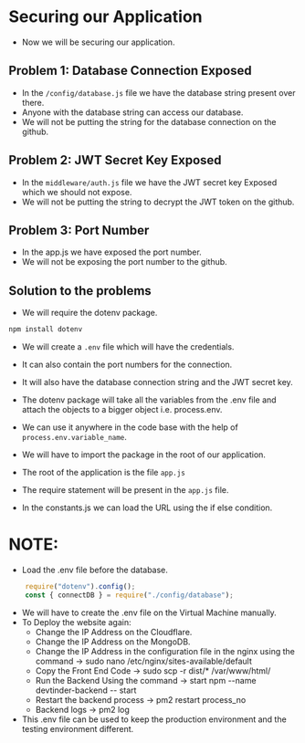 # Securing our Application
- Now we will be securing our application.

## Problem 1: Database Connection Exposed
- In the `/config/database.js` file we have the database string present over there.
- Anyone with the database string can access our database.
- We will not be putting the string for the database connection on the github.

## Problem 2: JWT Secret Key Exposed
- In the `middleware/auth.js` file we have the JWT secret key Exposed which we should not expose. 
- We will not be putting the string to decrypt the JWT token on the github.

## Problem 3: Port Number
- In the app.js we have exposed the port number.
- We will not be exposing the port number to the github.

## Solution to the problems
- We will require the dotenv package.
```cmd
npm install dotenv
```

- We will create a `.env` file which will have the credentials.
- It can also contain the port numbers for the connection.
- It will also have the database connection string and the JWT secret key.

- The dotenv package will take all the variables from the .env file and attach the objects to a bigger object i.e. process.env.
- We can use it anywhere in the code base with the help of `process.env.variable_name`.
- We will have to import the package in the root of our application.
- The root of the application is the file `app.js`
- The require statement will be present in the `app.js` file.

- In the constants.js we can load the URL using the if else condition.

# NOTE:
- Load the .env file before the database.
```js
    require("dotenv").config();
    const { connectDB } = require("./config/database");
```

- We will have to create the .env file on the Virtual Machine manually.
- To Deploy the website again:
  - Change the IP Address on the Cloudflare.
  - Change the IP Address on the MongoDB.
  - Change the IP Address in the configuration file in the nginx using the command -> sudo nano /etc/nginx/sites-available/default
  - Copy the Front End Code -> sudo scp -r dist/* /var/www/html/
  - Run the Backend Using the command -> start npm --name devtinder-backend -- start
  - Restart the backend process -> pm2 restart process_no
  - Backend logs -> pm2 log
- This .env file can be used to keep the production environment and the testing environment different.


